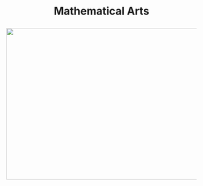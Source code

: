 # <p align="center">Mathematical Arts</p>
<img src= "https://user-images.githubusercontent.com/66701331/182690192-f660b39b-cef0-4803-a0f2-7f2878e67e2c.png" width="600" height="400" class="center">
